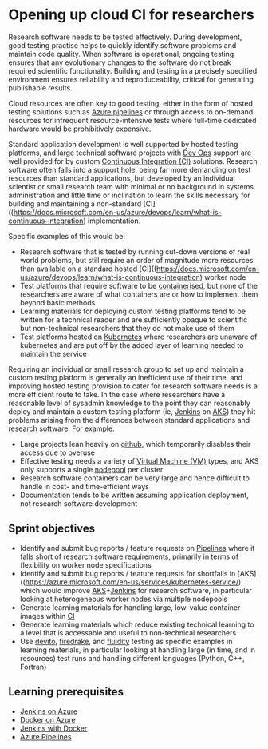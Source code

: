 # Opening up cloud CI for researchers

Research software needs to be tested effectively. During development, good testing practise helps to quickly identify software problems and maintain code quality. When software is operational, ongoing testing ensures that any evolutionary changes to the software do not break required scientific functionality. Building and testing in a precisely specified environment ensures reliability and reproduceability, critical for generating publishable results.

Cloud resources are often key to good testing, either in the form of hosted testing solutions such as [Azure pipelines](https://azure.microsoft.com/en-us/services/devops/pipelines/) or through access to on-demand resources for infrequent resource-intensive tests where full-time dedicated hardware would be prohibitively expensive.

Standard application development is well supported by hosted testing platforms, and large technical software projects with [Dev Ops](https://en.wikipedia.org/wiki/DevOps) support are well provided for by custom [Continuous Integration (CI)](https://docs.microsoft.com/en-us/azure/devops/learn/what-is-continuous-integration) solutions. Research software often falls into a support hole, being far more demanding on test resources than standard applications, but developed by an individual scientist or small research team with minimal or no background in systems administration and little time or inclination to learn the skills necessary for building and maintaining a non-standard [CI]((https://docs.microsoft.com/en-us/azure/devops/learn/what-is-continuous-integration) implementation. 

Specific examples of this would be:

* Research software that is tested by running cut-down versions of real world problems, but still require an order of magnitude more resources than available on a standard hosted [CI]((https://docs.microsoft.com/en-us/azure/devops/learn/what-is-continuous-integration) worker node
* Test platforms that require software to be [containerised](https://www.docker.com/resources/what-container), but none of the researchers are aware of what containers are or how to implement them beyond basic methods
* Learning materials for deploying custom testing platforms tend to be written for a technical reader and are sufficiently opaque to scientific but non-technical researchers that they do not make use of them
* Test platforms hosted on [Kubernetes](https://kubernetes.io/docs/concepts/overview/what-is-kubernetes/) where researchers are unaware of kubernetes and are put off by the added layer of learning needed to maintain the service

Requiring an individual or small research group to set up and maintain a custom testing platform is generally an inefficient use of their time, and improving hosted testing provision to cater for research software needs is a more efficient route to take. In the case where researchers have a reasonable level of sysadmin knowledge to the point they can reasonably deploy and maintain a custom testing platform (ie, [Jenkins](https://wiki.jenkins.io/display/JENKINS/Meet+Jenkins) on [AKS](https://azure.microsoft.com/en-us/services/kubernetes-service/)) they hit problems arising from the differences between standard applications and research software. For example:

* Large projects lean heavily on [github](https://en.wikipedia.org/wiki/GitHub), which temporarily disables their access due to overuse
* Effective testing needs a variety of [Virtual Machine (VM)](https://azure.microsoft.com/en-us/overview/what-is-a-virtual-machine/) types, and AKS only supports a single [nodepool](https://docs.microsoft.com/en-us/azure/aks/concepts-clusters-workloads#nodes-and-node-pools) per cluster
* Research software containers can be very large and hence difficult to handle in cost- and time-efficient ways
* Documentation tends to be written assuming application deployment, not research software development

## Sprint objectives

* Identify and submit bug reports / feature requests on [Pipelines](https://azure.microsoft.com/en-us/services/devops/pipelines/) where it falls short of research software requirements,
primarily in terms of flexibility on worker node specifications
* Identify and submit bug reports / feature requests for shortfalls in [AKS]((https://azure.microsoft.com/en-us/services/kubernetes-service/) which would improve [AKS](https://azure.microsoft.com/en-us/services/kubernetes-service/)+[Jenkins](https://wiki.jenkins.io/display/JENKINS/Meet+Jenkins) for research software, in particular looking at heterogeneous worker nodes via multiple nodepools
* Generate learning materials for handling large, low-value container images within [CI](https://docs.microsoft.com/en-us/azure/devops/learn/what-is-continuous-integration)
* Generate learning materials which reduce existing technical learning to a level that is accessable and useful to non-technical researchers
* Use [devito](http://www.opesci.org/devito/index.html), [firedrake](https://firedrakeproject.org/), and [fluidity](http://fluidityproject.github.io/) testing as specific examples in learning materials, in particular looking at handling large (in time, and in resources) test runs and handling different languages (Python, C++, Fortran)

## Learning prerequisites

* [Jenkins on Azure](https://docs.microsoft.com/en-us/azure/jenkins/)
* [Docker on Azure](https://azure.microsoft.com/en-us/services/kubernetes-service/docker/)
* [Jenkins with Docker](https://jenkins.io/doc/book/pipeline/docker/)
* [Azure Pipelines](https://docs.microsoft.com/en-us/azure/devops/pipelines/index?view=azure-devops)
